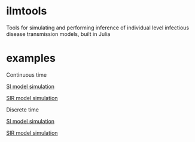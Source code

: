 ilmtools
========

Tools for simulating and performing inference of individual level infectious disease transmission models, built in Julia

examples
========

Continuous time

[SI model simulation](http://nbviewer.ipython.org/github/jangevaa/ilmtools/blob/master/example_continuous_SI.ipynb)

[SIR model simulation](http://nbviewer.ipython.org/github/jangevaa/ilmtools/blob/master/example_continuous_SIR.ipynb)

Discrete time

[SI model simulation](http://nbviewer.ipython.org/github/jangevaa/ilmtools/blob/master/example_discrete_SI.ipynb)

[SIR model simulation](http://nbviewer.ipython.org/github/jangevaa/ilmtools/blob/master/example_discrete_SIR.ipynb)
